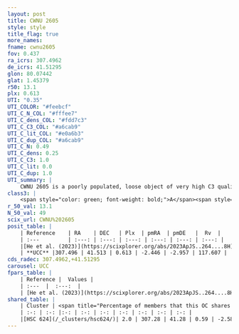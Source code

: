 ```yaml
---
layout: post
title: CWNU 2605
style: style
title_flag: true
more_names: 
fname: cwnu2605
fov: 0.437
ra_icrs: 307.4962
de_icrs: 41.51295
glon: 80.07442
glat: 1.45379
r50: 13.1
plx: 0.613
UTI: "0.35"
UTI_COLOR: "#feebcf"
UTI_C_N_COL: "#fffee7"
UTI_C_dens_COL: "#fdd7c3"
UTI_C_C3_COL: "#a6cab9"
UTI_C_lit_COL: "#e0a6b3"
UTI_C_dup_COL: "#a6cab9"
UTI_C_N: 0.49
UTI_C_dens: 0.25
UTI_C_C3: 1.0
UTI_C_lit: 0.0
UTI_C_dup: 1.0
UTI_summary: |
    CWNU 2605 is a poorly populated, loose object of very high C3 quality. It was recently reported in the literature. This object shares a very small percentage of members with a later reported entry.
class3: |
    <span style="color: green; font-weight: bold;">A</span><span style="color: green; font-weight: bold;">A</span>
r_50_val: 13.1
N_50_val: 49
scix_url: CWNU%202605
posit_table: |
    | Reference    | RA    | DEC   | Plx  | pmRA  | pmDE   |  Rv  |
    | :---         | :---: | :---: | :---: | :---: | :---: | :---: |
    |[He et al. (2023)](https://scixplorer.org/abs/2023ApJS..264....8H) | 307.645 | 41.699 | 0.61 | -2.436 | -2.902 | -- |
    | **UCC** |307.496 | 41.513 | 0.613 | -2.446 | -2.957 | 117.607 | 
cds_radec: 307.4962,+41.51295
carousel: UCC
fpars_table: |
    | Reference |  Values |
    | :---  |  :---:  |
    | [He et al. (2023)](https://scixplorer.org/abs/2023ApJS..264....8H) | `A0=5.75, m-M=10.9, logAge=6.9` |
shared_table: |
    | Cluster | <span title="Percentage of members that this OC shares with the ones listed">%</span>   | RA   | DEC   | Plx   | pmRA  | pmDE  | Rv | UTI |
    | :-: | :-: |:-: | :-: | :-: | :-: | :-: | :-: | :-: |
    |[HSC 624](/_clusters/hsc624/)| 2.0 | 307.28 | 41.28 | 0.59 | -2.58 | -3.67 | -103.5 |0.62 |
---
```

